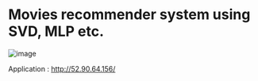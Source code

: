 # Movies recommender system using SVD, MLP etc.

![image](https://github.com/gregory798/svd-recommend/assets/73400124/2ed00cd1-827b-4bbf-88d7-f00a4bb266ee)

Application : http://52.90.64.156/
